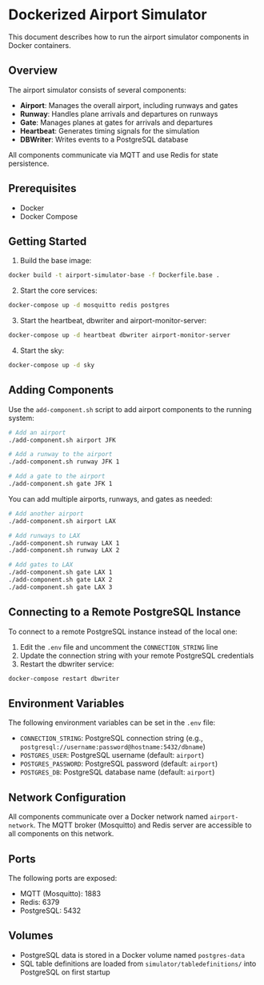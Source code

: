 # Dockerized Airport Simulator

This document describes how to run the airport simulator components in Docker containers.

## Overview

The airport simulator consists of several components:

- **Airport**: Manages the overall airport, including runways and gates
- **Runway**: Handles plane arrivals and departures on runways
- **Gate**: Manages planes at gates for arrivals and departures
- **Heartbeat**: Generates timing signals for the simulation
- **DBWriter**: Writes events to a PostgreSQL database

All components communicate via MQTT and use Redis for state persistence.

## Prerequisites

- Docker
- Docker Compose

## Getting Started

1. Build the base image:

```bash
docker build -t airport-simulator-base -f Dockerfile.base .
```

2. Start the core services:

```bash
docker-compose up -d mosquitto redis postgres
```

3. Start the heartbeat, dbwriter and airport-monitor-server:

```bash
docker-compose up -d heartbeat dbwriter airport-monitor-server
```

4. Start the sky:

```bash
docker-compose up -d sky
```

## Adding Components

Use the `add-component.sh` script to add airport components to the running system:

```bash
# Add an airport
./add-component.sh airport JFK

# Add a runway to the airport
./add-component.sh runway JFK 1

# Add a gate to the airport
./add-component.sh gate JFK 1
```

You can add multiple airports, runways, and gates as needed:

```bash
# Add another airport
./add-component.sh airport LAX

# Add runways to LAX
./add-component.sh runway LAX 1
./add-component.sh runway LAX 2

# Add gates to LAX
./add-component.sh gate LAX 1
./add-component.sh gate LAX 2
./add-component.sh gate LAX 3
```

## Connecting to a Remote PostgreSQL Instance

To connect to a remote PostgreSQL instance instead of the local one:

1. Edit the `.env` file and uncomment the `CONNECTION_STRING` line
2. Update the connection string with your remote PostgreSQL credentials
3. Restart the dbwriter service:

```bash
docker-compose restart dbwriter
```

## Environment Variables

The following environment variables can be set in the `.env` file:

- `CONNECTION_STRING`: PostgreSQL connection string (e.g., `postgresql://username:password@hostname:5432/dbname`)
- `POSTGRES_USER`: PostgreSQL username (default: `airport`)
- `POSTGRES_PASSWORD`: PostgreSQL password (default: `airport`)
- `POSTGRES_DB`: PostgreSQL database name (default: `airport`)

## Network Configuration

All components communicate over a Docker network named `airport-network`. The MQTT broker (Mosquitto) and Redis server are accessible to all components on this network.

## Ports

The following ports are exposed:

- MQTT (Mosquitto): 1883
- Redis: 6379
- PostgreSQL: 5432

## Volumes

- PostgreSQL data is stored in a Docker volume named `postgres-data`
- SQL table definitions are loaded from `simulator/tabledefinitions/` into PostgreSQL on first startup

